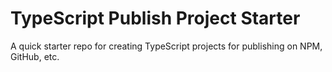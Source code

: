 # TypeScript Publish Project Starter

A quick starter repo for creating TypeScript projects for publishing on NPM, GitHub, etc.
